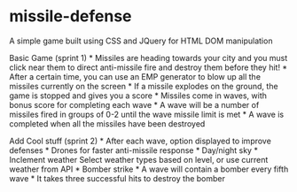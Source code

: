 # missile-defense
A simple game built using CSS and JQuery for HTML DOM manipulation


Basic Game (sprint 1)
	*	Missiles are heading towards your city and you must click near them to direct anti-missile fire and destroy them before they hit!
	*	After a certain time, you can use an EMP generator to blow up all the missiles currently on the screen
	*	If a missile explodes on the ground, the game is stopped and gives you a score
	*	Missiles come in waves, with bonus score for completing each wave
		*	A wave will be a number of missiles fired in groups of 0-2 until the wave missile limit is met
		*	A wave is completed when all the missiles have been destroyed

Add Cool stuff (sprint 2)
	*	After each wave, option displayed to improve defenses
	*	Drones for faster anti-missile response
	*	Day/night sky
	*	Inclement weather
			Select weather types based on level, or
				use current weather from API
	*	Bomber strike
		*	A wave will contain a bomber every fifth wave
		*	It takes three successful hits to destroy the bomber

